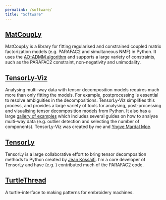 ```yaml
---
permalink: /software/
title: "Software"
---
```



## [MatCoupLy](https://matcouply.readthedocs.io)
MatCoupLy is a library for fitting regularised and constrained coupled matrix factorization models (e.g. PARAFAC2 and simultaneous NMF) in Python. It uses the [AO-ADMM algorithm](https://doi.org/10.1137/21M1450033) and supports a large variety of constraints, such as the PARAFAC2 constraint, non-negativity and unimodality.

## [TensorLy-Viz](https://tensorly.org/viz)
Analysing multi-way data with tensor decomposition models requires much more than only fitting the models. For example, postprocessing is essential to resolve ambiguities in the decompositions. TensorLy-Viz simplifies this process, and provides a large variety of tools for analysing, post-processing and visualising tensor decomposition models from Python. It also has a large [gallery of examples](http://tensorly.org/viz/stable/auto_examples/index.html) which includes several guides on how to analyse multi-way data (e.g. outlier detection and selecting the number of components). TensorLy-Viz was created by me and [Yngve Mardal Moe](https://github.com/yngvem).

## [TensorLy](https://tensorly.org)
TensorLy is a large collaborative effort to bring tensor decomposition methods to Python created by [Jean Kossaifi](https://github.com/JeanKossaifi). I'm a core developer of TensorLy and have (e.g. ) contributed much of the PARAFAC2 code.

## [TurtleThread](https://github.com/marieroald/turtlethread)
A turtle-interface to making patterns for embroidery machines.
